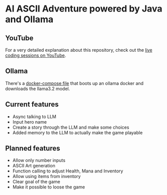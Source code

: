 # AI ASCII Adventure powered by Java and Ollama

## YouTube

For a very detailed explanation about this repository, check out
the [live coding sessions on YouTube](https://youtube.com/live/2P7NASv-LdE).

## Ollama

There's a [docker-compose file](./Docker/docker-compose.yml) that boots up an ollama docker and downloads the llama3.2
model.

## Current features

* Async talking to LLM
* Input hero name
* Create a story through the LLM and make some choices
* Added memory to the LLM to actually make the game playable

## Planned features

* Allow only number inputs
* ASCII Art generation
* Function calling to adjust Health, Mana and Inventory
* Allow using items from inventory
* Clear goal of the game
* Make it possible to loose the game